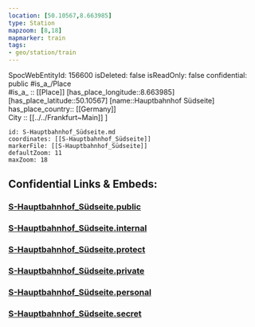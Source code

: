 ```yaml
---
location: [50.10567,8.663985] 
type: Station 
mapzoom: [8,18] 
mapmarker: train 
tags:
- geo/station/train
---
```

SpocWebEntityId: 156600
isDeleted: false
isReadOnly: false
confidential: public
#is_a_/Place  
#is_a_ :: [[Place]] 
[has_place_longitude::8.663985] 
[has_place_latitude::50.10567] 
[name::Hauptbahnhof Südseite] 
has_place_country:: [[Germany]]  
City :: [[../../Frankfurt~Main]] ] 


```leaflet
id: S-Hauptbahnhof_Südseite.md
coordinates: [[S-Hauptbahnhof_Südseite]] 
markerFile: [[S-Hauptbahnhof_Südseite]] 
defaultZoom: 11 
maxZoom: 18
```


## Confidential Links & Embeds: 

### [S-Hauptbahnhof_Südseite.public](/_public/\Earth\Continent\Europe\Europe~Central\Germany\Germany~West\Hessen\counties~Hessen\Frankfurt~Main\Stations-FFM~SS-Hauptbahnhof_Südseite.public.md) 

### [S-Hauptbahnhof_Südseite.internal](/_internal/\Earth\Continent\Europe\Europe~Central\Germany\Germany~West\Hessen\counties~Hessen\Frankfurt~Main\Stations-FFM~SS-Hauptbahnhof_Südseite.internal.md) 

### [S-Hauptbahnhof_Südseite.protect](/_protect/\Earth\Continent\Europe\Europe~Central\Germany\Germany~West\Hessen\counties~Hessen\Frankfurt~Main\Stations-FFM~SS-Hauptbahnhof_Südseite.protect.md) 

### [S-Hauptbahnhof_Südseite.private](/_private/\Earth\Continent\Europe\Europe~Central\Germany\Germany~West\Hessen\counties~Hessen\Frankfurt~Main\Stations-FFM~SS-Hauptbahnhof_Südseite.private.md) 

### [S-Hauptbahnhof_Südseite.personal](/_personal/\Earth\Continent\Europe\Europe~Central\Germany\Germany~West\Hessen\counties~Hessen\Frankfurt~Main\Stations-FFM~SS-Hauptbahnhof_Südseite.personal.md) 

### [S-Hauptbahnhof_Südseite.secret](/_secret/\Earth\Continent\Europe\Europe~Central\Germany\Germany~West\Hessen\counties~Hessen\Frankfurt~Main\Stations-FFM~SS-Hauptbahnhof_Südseite.secret.md)


